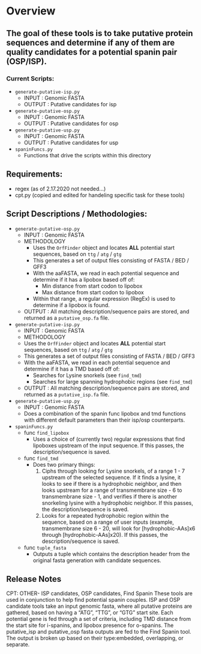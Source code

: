 # Overview

## The goal of these tools is to take putative protein sequences and determine if any of them are quality candidates for a potential spanin pair (OSP/ISP). 
### Current Scripts:
* `generate-putative-isp.py`
    * INPUT : Genomic FASTA 
    * OUTPUT : Putative candidates for isp
* `generate-putative-osp.py`
    * INPUT : Genomic FASTA
    * OUTPUT : Putative candidates for osp
* `generate-putative-usp.py`
    * INPUT : Genomic FASTA
    * OUTPUT : Putative candidates for usp
* `spaninFuncs.py`
    * Functions that drive the scripts within this directory

## Requirements:
* regex (as of 2.17.2020 not needed...)
* cpt.py (copied and edited for handeling specific task for these tools)

## Script Descriptions / Methodologies:
* `generate-putative-osp.py`
    * INPUT : Genomic FASTA
    * METHODOLOGY 
        * Uses the `OrfFinder` object and locates __ALL__ potential start sequences, based on `ttg` / `atg` / `gtg`
        * This generates a set of output files consisting of FASTA / BED / GFF3 
        * With the aaFASTA, we read in each potential sequence and determine if it has a lipobox based off of: 
            * Min distance from start codon to lipobox
            * Max distance from start codon to lipobox
        * Within that range, a regular expression (RegEx) is used to determine if a lipobox is found.
    * OUTPUT : All matching description/sequence pairs are stored, and returned as a `putative_osp.fa` file.
* `generate-putative-isp.py`
    * INPUT : Genomic FASTA
    * METHODOLOGY
    * Uses the `OrfFinder` object and locates __ALL__ potential start sequences, based on `ttg` / `atg` / `gtg`
    * This generates a set of output files consisting of FASTA / BED / GFF3 
    * With the aaFASTA, we read in each potential sequence and determine if it has a TMD based off of:
        * Searches for Lysine snorkels (see `find_tmd`)
        * Searches for large spanning hydrophobic regions (see `find_tmd`)
    * OUTPUT : All matching description/sequence pairs are stored, and returned as a `putative_isp.fa` file.
* `generate-putative-usp.py`
    * INPUT : Genomic FASTA
    * Does a combination of the spanin func lipobox and tmd functions with different default parameters than their isp/osp counterparts.
* `spaninFuncs.py`
    * func `find_lipobox`
        * Uses a choice of (currently two) regular expressions that find lipoboxes upstream of the input sequence. If this passes, the description/sequence is saved.
    * func `find_tmd`
        * Does two primary things:
            1. Ciphs through looking for Lysine snorkels, of a range 1 - 7 upstream of the selected sequence. If it finds a lysine, it looks to see if there is a hydrophobic neighbor, and then looks upstream for a range of transmembrane size - 6 to transmembrane size - 1, and verifies if there is another snorkeling lysine with a hydrophobic neighbor. If this passes, the description/sequence is saved.
            2. Looks for a repeated hydrophobic region within the sequence, based on a range of user inputs (example, transmembrane size 6 - 20, will look for [hydrophobic-AAs]x6 through [hydrophobic-AAs]x20). If this passes, the description/sequence is saved.
    * func `tuple_fasta`
        * Outputs a tuple which contains the description header from the original fasta generation with candidate sequences.

## Release Notes
CPT: OTHER- ISP candidates, OSP candidates, Find Spanin
These tools are used in conjunction to help find potential spanin couples. ISP and OSP candidate tools take an input genomic fasta, where all putative proteins are gathered, based on having a “ATG”, “TTG”, or “GTG” start site. Each potential gene is fed through a set of criteria, including TMD distance from the start site for i-spanins, and lipobox presence for o-spanins. The putative_isp and putative_osp fasta outputs are fed to the Find Spanin tool. The output is broken up based on their type:embedded, overlapping, or separate.